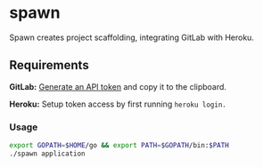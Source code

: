 # spawn

Spawn creates project scaffolding, integrating GitLab with Heroku.

## Requirements

**GitLab:** [Generate an API token](#https://docs.gitlab.com/ee/user/profile/personal_access_tokens.html) and copy it to the clipboard.

**Heroku:** Setup token access by first running `heroku login.` 



### Usage
``` bash
export GOPATH=$HOME/go && export PATH=$GOPATH/bin:$PATH
./spawn application
```